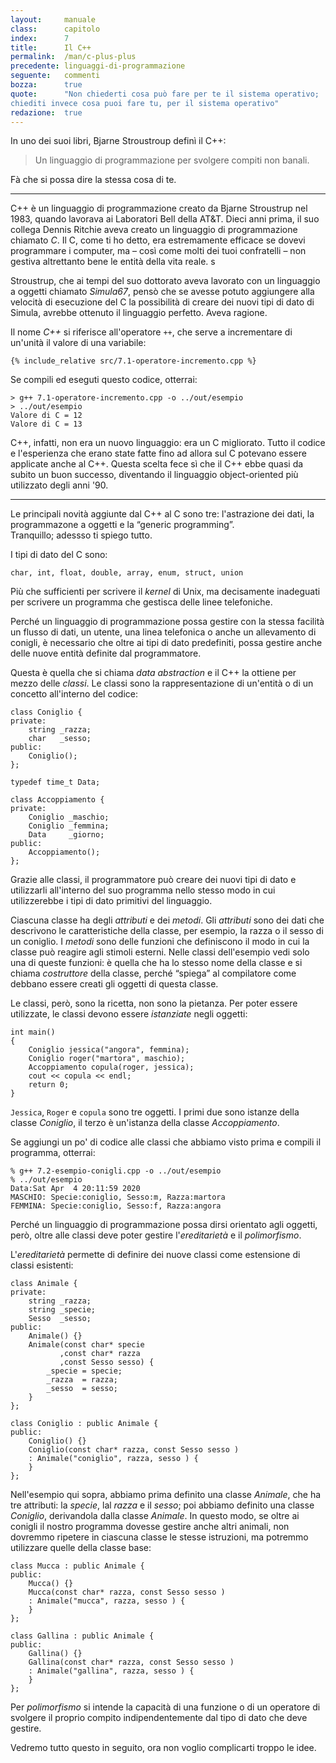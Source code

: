 ```yaml
---
layout:     manuale
class:      capitolo
index:      7
title:      Il C++
permalink:  /man/c-plus-plus
precedente: linguaggi-di-programmazione
seguente:   commenti
bozza:      true
quote:      "Non chiederti cosa può fare per te il sistema operativo;
chiediti invece cosa puoi fare tu, per il sistema operativo"
redazione:  true
---
```



In uno dei suoi libri, Bjarne Stroustroup definì il C++: 

> Un linguaggio di programmazione per svolgere compiti non banali. 

Fà che si possa dire la stessa cosa di te. 

---

C++ è un linguaggio di programmazione creato da Bjarne Stroustrup nel 1983, quando lavorava ai Laboratori Bell della AT&T.
Dieci anni prima, il suo collega Dennis Ritchie aveva creato un linguaggio di programmazione chiamato *C*. 
Il C, come ti ho detto, era estremamente efficace se dovevi programmare i computer, ma – così come molti dei tuoi confratelli – non gestiva altrettanto bene le entità della vita reale.  s

Stroustrup, che ai tempi del suo dottorato aveva lavorato con un linguaggio a oggetti chiamato *Simula67*, pensò che se avesse potuto aggiungere alla velocità di esecuzione del C la possibilità di creare dei nuovi tipi di dato di Simula, avrebbe ottenuto il linguaggio perfetto.
Aveva ragione.  

Il nome *C++* si riferisce all'operatore `++`, che serve a incrementare di un'unità il valore di una variabile:

```
{% include_relative src/7.1-operatore-incremento.cpp %}
```
Se compili ed eseguti questo codice, otterrai:

```
> g++ 7.1-operatore-incremento.cpp -o ../out/esempio
> ../out/esempio
Valore di C = 12
Valore di C = 13
```

C++, infatti, non era un nuovo linguaggio: era un C migliorato. 
Tutto il codice e l'esperienza che erano state fatte fino ad allora sul C potevano essere applicate anche al C++.
Questa scelta fece sì che il C++ ebbe quasi da subito un buon successo, diventando il linguaggio object-oriented più utilizzato degli anni '90.

---

Le principali novità aggiunte dal C++ al C sono tre: l'astrazione dei dati, la programmazone a oggetti e la “generic programming”.  
Tranquillo; adessso ti spiego tutto. 

I tipi di dato del C sono:

    char, int, float, double, array, enum, struct, union

Più che sufficienti per scrivere il *kernel* di Unix, ma decisamente inadeguati per scrivere un programma che gestisca delle linee telefoniche.

Perché un linguaggio di programmazione possa gestire con la stessa facilità un flusso di dati, un utente, una linea telefonica o anche un allevamento di conigli, è necessario che oltre ai tipi di dato predefiniti, possa gestire anche delle nuove entità definite dal programmatore.

Questa è quella che si chiama *data abstraction* e il C++ la ottiene per mezzo delle *classi*.
Le classi sono la rappresentazione di un'entità o di un concetto all'interno del codice:

```
class Coniglio {
private:
    string _razza;
    char   _sesso;
public:
    Coniglio();
};

typedef time_t Data;

class Accoppiamento {
private:
    Coniglio _maschio;
    Coniglio _femmina;
    Data     _giorno;
public:
    Accoppiamento();
};
```

Grazie alle classi, il programmatore può creare dei nuovi tipi di dato e
utilizzarli all'interno del suo programma nello stesso modo in cui
utilizzerebbe i tipi di dato primitivi del linguaggio.

Ciascuna classe ha degli *attributi* e dei *metodi*.
Gli *attributi* sono dei dati che descrivono le caratteristiche della classe, per esempio, la razza o il sesso di un coniglio.
I *metodi* sono delle funzioni che definiscono il modo in cui la classe può reagire agli stimoli esterni.
Nelle classi dell'esempio vedi solo una di queste funzioni: è quella che ha lo stesso nome della classe e si chiama *costruttore* della classe, perché “spiega” al compilatore come debbano essere creati gli oggetti di questa classe.

Le classi, però, sono la ricetta, non sono la pietanza. 
Per poter essere utilizzate, le classi devono essere *istanziate* negli oggetti:

```
int main()
{
    Coniglio jessica("angora", femmina);
    Coniglio roger("martora", maschio);    
    Accoppiamento copula(roger, jessica);
    cout << copula << endl;
    return 0;               
}
```

`Jessica`, `Roger` e `copula` sono tre oggetti.
I primi due sono istanze della classe *Coniglio*, il terzo è un'istanza della classe *Accoppiamento*.

Se aggiungi un po' di codice alle classi che abbiamo visto prima e compili il programma, otterrai:

```
% g++ 7.2-esempio-conigli.cpp -o ../out/esempio 
% ../out/esempio                
Data:Sat Apr  4 20:11:59 2020
MASCHIO: Specie:coniglio, Sesso:m, Razza:martora
FEMMINA: Specie:coniglio, Sesso:f, Razza:angora
```

Perché un linguaggio di programmazione possa dirsi orientato agli
oggetti, però, oltre alle classi deve poter gestire l'*ereditarietà* e
il *polimorfismo*.

L'*ereditarietà* permette di definire dei nuove classi come
estensione di classi esistenti: 

```
class Animale {
private:
    string _razza;
    string _specie;
    Sesso  _sesso;
public:
    Animale() {}
    Animale(const char* specie
           ,const char* razza
           ,const Sesso sesso) {
        _specie = specie;
        _razza  = razza;
        _sesso  = sesso;
    }
};

class Coniglio : public Animale {
public:
    Coniglio() {}
    Coniglio(const char* razza, const Sesso sesso )
    : Animale("coniglio", razza, sesso ) { 
    }
};

```

Nell'esempio qui sopra, abbiamo prima definito una classe *Animale*, che ha tre attributi: la *specie*, lal *razza* e il *sesso*; poi abbiamo definito una classe *Coniglio*, derivandola dalla classe *Animale*.
In questo modo, se oltre ai conigli il nostro programma dovesse gestire anche altri animali, non dovremmo ripetere in ciascuna classe le stesse istruzioni, ma potremmo utilizzare quelle della classe base:

```
class Mucca : public Animale {
public:
    Mucca() {}
    Mucca(const char* razza, const Sesso sesso )
    : Animale("mucca", razza, sesso ) { 
    }
};

class Gallina : public Animale {
public:
    Gallina() {}
    Gallina(const char* razza, const Sesso sesso )
    : Animale("gallina", razza, sesso ) { 
    }
};

```

Per *polimorfismo* si intende la capacità di una funzione o di un
operatore di svolgere il proprio compito indipendentemente dal tipo di
dato che deve gestire.



Vedremo tutto questo in seguito, ora non voglio complicarti troppo le idee.


<!--

Suppongo che a questo punto tu sia un po\' confuso, ma non dipende dalla
complessità dalle mie enunciazioni.

Il problema è che ti stai concentrando sull\'effetto e non sulla sua
causa.

Paragonare l'evoluzione C/C++ al rapporto fra ebraismo e cristianesimo.
Paragonare il rapporto C++/Java al rapporto fra 10 comandamenti ebraici e 10 C cattolici.
> I suspect that the root of many of the differences between C/C++ and Java is that AT&T is primarily a user (a consumer) of computers, languages, and tools, whereas Sun is primarily a vendor of such things.
Bjarne Stroustrup - http://gotw.ca/publications/c_family_interview.htm

Parafrasando Neruda, Stroustrsup fece con il C quello che Gesù fece con l'Ebraismo: prese una religione dura, adatta per un popolo in fuga nel deserto e la  migliorò, rendendola meno autoritaria.


-->
